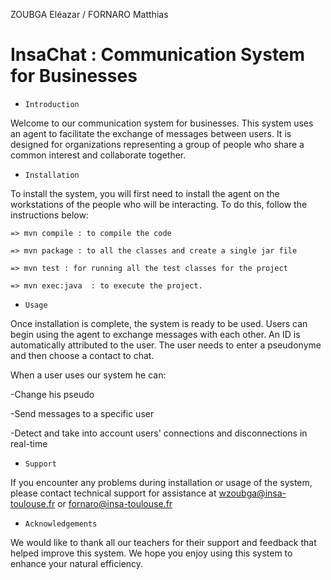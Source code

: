 ZOUBGA Eléazar / FORNARO Matthias

# InsaChat : Communication System for Businesses

- `Introduction`

Welcome to our communication system for businesses. This system uses an agent to facilitate the exchange of messages between users. It is designed for organizations representing a group of people who share a common interest and collaborate together.

- `Installation`

To install the system, you will first need to install the agent on the workstations of the people who will be interacting. To do this, follow the instructions below:

    => mvn compile : to compile the code

    => mvn package : to all the classes and create a single jar file

    => mvn test : for running all the test classes for the project
    
    => mvn exec:java  : to execute the project.


- `Usage`

Once installation is complete, the system is ready to be used. Users can begin using the agent to exchange messages with each other.
An ID is automatically attributed to the user. The user needs to enter a pseudonyme and then choose a contact to chat.

When a user uses our system he can:

-Change his pseudo

-Send messages to a specific user

-Detect and take into account users' connections and disconnections in real-time


- `Support`

If you encounter any problems during installation or usage of the system, please contact technical support for assistance at wzoubga@insa-toulouse.fr or fornaro@insa-toulouse.fr


- `Acknowledgements`

We would like to thank all our teachers for their support and feedback that helped improve this system.
We hope you enjoy using this system to enhance your natural efficiency.